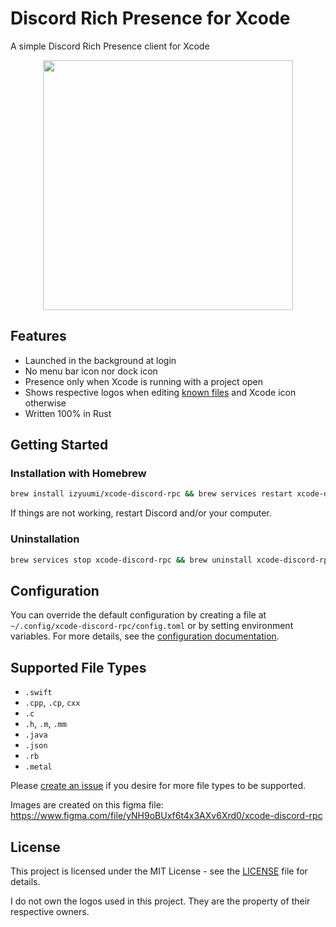# Discord Rich Presence for Xcode

A simple Discord Rich Presence client for Xcode

<p align="center">
  <img src="readme.png" width="400" style="max-width: 100%; height: auto;" />
</p>

## Features

- Launched in the background at login
- No menu bar icon nor dock icon
- Presence only when Xcode is running with a project open
- Shows respective logos when editing [known files](#supported-file-types) and
  Xcode icon otherwise
- Written 100% in Rust

## Getting Started

### Installation with Homebrew

```bash
brew install izyuumi/xcode-discord-rpc && brew services restart xcode-discord-rpc
```

If things are not working, restart Discord and/or your computer.

### Uninstallation

```bash
brew services stop xcode-discord-rpc && brew uninstall xcode-discord-rpc && brew untap izyuumi/xcode-discord-rpc
```

## Configuration

You can override the default configuration by creating a file at `~/.config/xcode-discord-rpc/config.toml` or by setting environment variables. For more details, see the [configuration documentation](docs/config.md).

## Supported File Types

- `.swift`
- `.cpp`, `.cp`, `cxx`
- `.c`
- `.h`, `.m`, `.mm`
- `.java`
- `.json`
- `.rb`
- `.metal`

Please [create an issue](https://github.com/izyuumi/xcode-discord-rpc/issues/new/choose) if you desire for more file types to be supported.

Images are created on this figma file:
https://www.figma.com/file/yNH9oBUxf6t4x3AXv6Xrd0/xcode-discord-rpc

## License

This project is licensed under the MIT License - see the [LICENSE](LICENSE) file
for details.

I do not own the logos used in this project. They are the property of their
respective owners.
